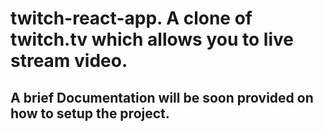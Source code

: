 # twitch-react-app. A clone of twitch.tv which allows you to live stream video.

## A brief Documentation will be soon provided on how to setup the project.
